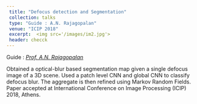 ```yaml
---
 title: "Defocus detection and Segmentation"
 collection: talks
 type: "Guide : A.N. Rajagopalan"
 venue: "ICIP 2018"
 excerpt:  <img src='/images/im2.jpg'> 
 header: checck
---
```



Guide : [*Prof. A.N. Rajagopalan*](http://www.ee.iitm.ac.in/ipcvlab/faculty)

Obtained a optical-blur based segmentation map given a single defocus image of a 3D scene. Used a patch level CNN and global CNN to classify defocus blur. The aggregate is then refined using Markov Random Fields. Paper accepted at International Conference on Image Processing (ICIP) 2018, Athens. 
